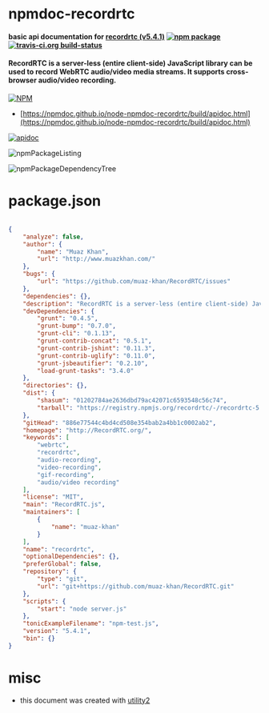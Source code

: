 # npmdoc-recordrtc

#### basic api documentation for  [recordrtc (v5.4.1)](http://RecordRTC.org/)  [![npm package](https://img.shields.io/npm/v/npmdoc-recordrtc.svg?style=flat-square)](https://www.npmjs.org/package/npmdoc-recordrtc) [![travis-ci.org build-status](https://api.travis-ci.org/npmdoc/node-npmdoc-recordrtc.svg)](https://travis-ci.org/npmdoc/node-npmdoc-recordrtc)

#### RecordRTC is a server-less (entire client-side) JavaScript library can be used to record WebRTC audio/video media streams. It supports cross-browser audio/video recording.

[![NPM](https://nodei.co/npm/recordrtc.png?downloads=true&downloadRank=true&stars=true)](https://www.npmjs.com/package/recordrtc)

- [https://npmdoc.github.io/node-npmdoc-recordrtc/build/apidoc.html](https://npmdoc.github.io/node-npmdoc-recordrtc/build/apidoc.html)

[![apidoc](https://npmdoc.github.io/node-npmdoc-recordrtc/build/screenCapture.buildCi.browser.%252Ftmp%252Fbuild%252Fapidoc.html.png)](https://npmdoc.github.io/node-npmdoc-recordrtc/build/apidoc.html)

![npmPackageListing](https://npmdoc.github.io/node-npmdoc-recordrtc/build/screenCapture.npmPackageListing.svg)

![npmPackageDependencyTree](https://npmdoc.github.io/node-npmdoc-recordrtc/build/screenCapture.npmPackageDependencyTree.svg)



# package.json

```json

{
    "analyze": false,
    "author": {
        "name": "Muaz Khan",
        "url": "http://www.muazkhan.com/"
    },
    "bugs": {
        "url": "https://github.com/muaz-khan/RecordRTC/issues"
    },
    "dependencies": {},
    "description": "RecordRTC is a server-less (entire client-side) JavaScript library can be used to record WebRTC audio/video media streams. It supports cross-browser audio/video recording.",
    "devDependencies": {
        "grunt": "0.4.5",
        "grunt-bump": "0.7.0",
        "grunt-cli": "0.1.13",
        "grunt-contrib-concat": "0.5.1",
        "grunt-contrib-jshint": "0.11.3",
        "grunt-contrib-uglify": "0.11.0",
        "grunt-jsbeautifier": "0.2.10",
        "load-grunt-tasks": "3.4.0"
    },
    "directories": {},
    "dist": {
        "shasum": "01202784ae2636dbd79ac42071c6593548c56c74",
        "tarball": "https://registry.npmjs.org/recordrtc/-/recordrtc-5.4.1.tgz"
    },
    "gitHead": "886e77544c4bd4cd508e354bab2a4bb1c0002ab2",
    "homepage": "http://RecordRTC.org/",
    "keywords": [
        "webrtc",
        "recordrtc",
        "audio-recording",
        "video-recording",
        "gif-recording",
        "audio/video recording"
    ],
    "license": "MIT",
    "main": "RecordRTC.js",
    "maintainers": [
        {
            "name": "muaz-khan"
        }
    ],
    "name": "recordrtc",
    "optionalDependencies": {},
    "preferGlobal": false,
    "repository": {
        "type": "git",
        "url": "git+https://github.com/muaz-khan/RecordRTC.git"
    },
    "scripts": {
        "start": "node server.js"
    },
    "tonicExampleFilename": "npm-test.js",
    "version": "5.4.1",
    "bin": {}
}
```



# misc
- this document was created with [utility2](https://github.com/kaizhu256/node-utility2)
